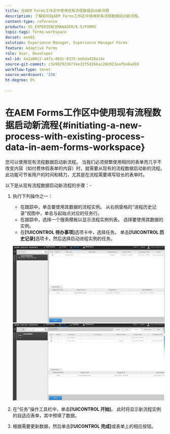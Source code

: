 ```yaml
---
title: 在AEM Forms工作区中使用现有流程数据启动新流程
description: 了解如何在AEM Forms工作区中使用现有流程数据启动新流程。
content-type: reference
products: SG_EXPERIENCEMANAGER/6.5/FORMS
topic-tags: forms-workspace
docset: aem65
solution: Experience Manager, Experience Manager Forms
feature: Adaptive Forms
role: User, Developer
exl-id: 4a2a06c2-a4fa-463c-9375-bebda426a14c
source-git-commit: c3e9029236734e22f5d266ac26b923eafbe0a459
workflow-type: tm+mt
source-wordcount: '236'
ht-degree: 0%

---
```


# 在AEM Forms工作区中使用现有流程数据启动新流程{#initiating-a-new-process-with-existing-process-data-in-aem-forms-workspace}

您可以使用现有流程数据启动新流程。 当我们必须频繁使用相同的表单而几乎不改变内容（如付费休假表单的内容）时，就需要从现有的流程数据启动新的流程。 此功能可节省用户的时间和精力，尤其是在流程需要填写较长的表单时。

以下是从现有流程数据启动新流程的步骤：-

1. 执行下列操作之一：

   * 在跟踪中，单击要使用其数据的流程实例。 从右侧窗格的“进程历史记录”视图中，单击与起始点对应的任务行。
   * 在跟踪中，选择一个搜索模板以显示流程实例列表。 选择要使用其数据的实例。
   * 在&#x200B;**[!UICONTROL 待办事项]**&#x200B;选项卡中，选择任务。 单击&#x200B;**[!UICONTROL 历史记录]**&#x200B;选项卡，然后选择启动进程实例的任务。

   ![选择任务](assets/start3_new.png) ![选择任务](assets/start1_new.png)

1. 在“任务”操作工具栏中，单击&#x200B;**[!UICONTROL 开始]**。 此时将显示新流程实例的自适应表单，其中预填了数据。

1. 根据需要更新数据，然后单击&#x200B;**[!UICONTROL 完成]**&#x200B;或表单上的相应按钮。
